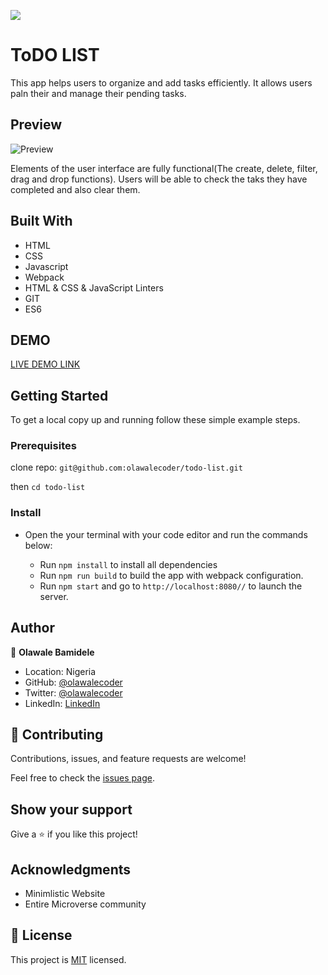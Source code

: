![](https://img.shields.io/badge/Microverse-blueviolet)

# ToDO LIST

This app helps users to organize and add tasks efficiently. It allows users paln their and manage their pending tasks.

## Preview
![Preview](./preview.png)

Elements of the user interface are fully functional(The create, delete, filter, drag and drop functions). Users will be able to check the taks they have completed and also clear them.

## Built With

- HTML 
- CSS
- Javascript
- Webpack
- HTML & CSS & JavaScript Linters
- GIT
- ES6

## DEMO

[LIVE DEMO LINK](https://olawalecoder.github.io/todo-list/)

## Getting Started

To get a local copy up and running follow these simple example steps.

### Prerequisites

clone repo: `git@github.com:olawalecoder/todo-list.git`

then
`cd todo-list`

### Install
- Open the your terminal with your code editor and run the commands below:

   - Run `npm install` to install all dependencies
   - Run `npm run build` to build the app with webpack configuration.
   - Run `npm start` and go to `http://localhost:8080//` to launch the server.

## Author

👤 **Olawale Bamidele**

- Location: Nigeria
- GitHub: [@olawalecoder](https://github.com/olawalecoder)
- Twitter: [@olawalecoder](https://twitter.com/olawalecoder)
- LinkedIn: [LinkedIn](https://linkedin.com/in/bamidele-olawale-072975142)

## 🤝 Contributing
Contributions, issues, and feature requests are welcome!

Feel free to check the [issues page](https://github.com/olawalecoder/todo-list/issues).

## Show your support
Give a ⭐️ if you like this project!

## Acknowledgments
-  Minimlistic Website
- Entire Microverse community

## 📝 License
This project is [MIT](./MIT.md) licensed.
